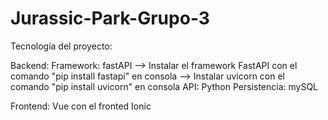 # Jurassic-Park-Grupo-3

Tecnología del proyecto:

  Backend:
  Framework: fastAPI --> Instalar el framework FastAPI con el comando "pip install fastapi" en consola
                     --> Instalar uvicorn con el comando "pip install uvicorn" en consola
  API: Python
  Persistencia: mySQL

  Frontend:
  Vue con el fronted Ionic

